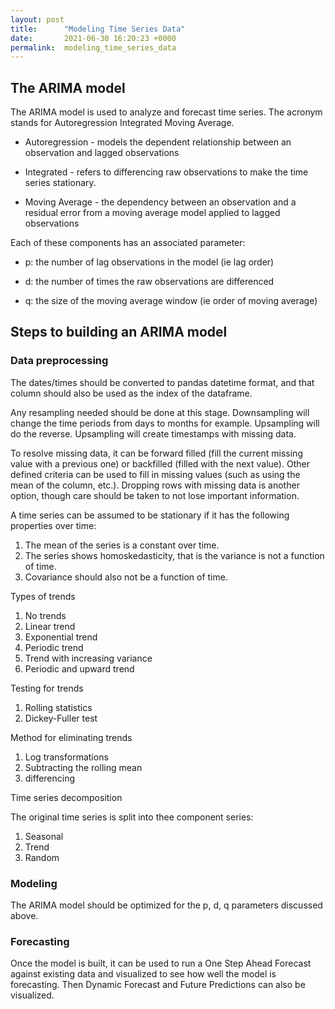 ```yaml
---
layout: post
title:      "Modeling Time Series Data"
date:       2021-06-30 16:20:23 +0000
permalink:  modeling_time_series_data
---
```



## The ARIMA model

The ARIMA model is used to analyze and forecast time series. The acronym stands for Autoregression Integrated Moving Average.

- Autoregression - models the dependent relationship between an observation and lagged observations

- Integrated - refers to differencing raw observations to make the time series stationary.

- Moving Average - the dependency between an observation and a residual error from a moving average model applied to lagged observations

Each of these components has an associated parameter:

- p: the number of lag observations in the model (ie lag order)

- d: the number of times the raw observations are differenced

- q: the size of the moving average window (ie order of moving average)

## Steps to building an ARIMA model

### Data preprocessing

The dates/times should be converted to pandas datetime format, and that column should also be used as the index of the dataframe.

Any resampling needed should be done at this stage. Downsampling will change the time periods from days to months for example. Upsampling will do the reverse. Upsampling will create timestamps with missing data. 

To resolve missing data, it can be forward filled (fill the current missing value with a previous one) or backfilled (filled with the next value). Other defined criteria can be used to fill in missing values (such as using the mean of the column, etc.). Dropping rows with missing data is another option, though care should be taken to not lose important information.

A time series can be assumed to be stationary if it has the following properties over time:
1. The mean of the series is a constant over time.
2. The series shows homoskedasticity, that is the variance is not a function of time.
3. Covariance should also not be a function of time.

Types of trends
1. No trends
2. Linear trend
3. Exponential trend
4. Periodic trend
5. Trend with increasing variance
6. Periodic and upward trend


Testing for trends
1. Rolling statistics
2. Dickey-Fuller test

Method for eliminating trends
1. Log transformations
2. Subtracting the rolling mean
3. differencing

Time series decomposition

The original time series is split into thee component series:
1. Seasonal
2. Trend
3. Random

### Modeling

The ARIMA model should be optimized for the p, d, q parameters discussed above. 

### Forecasting

Once the model is built, it can be used to run a One Step Ahead Forecast against existing data and visualized to see how well the model is forecasting. Then Dynamic Forecast and Future Predictions can also be visualized.



